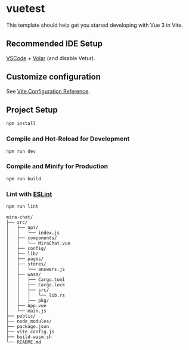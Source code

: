 # vuetest

This template should help get you started developing with Vue 3 in Vite.

## Recommended IDE Setup

[VSCode](https://code.visualstudio.com/) + [Volar](https://marketplace.visualstudio.com/items?itemName=Vue.volar) (and disable Vetur).

## Customize configuration

See [Vite Configuration Reference](https://vite.dev/config/).

## Project Setup

```sh
npm install
```

### Compile and Hot-Reload for Development

```sh
npm run dev
```

### Compile and Minify for Production

```sh
npm run build
```

### Lint with [ESLint](https://eslint.org/)

```sh
npm run lint
```

```
mira-chat/
├── src/
│   ├── api/
│   │   └── index.js
│   ├── components/
│   │   └── MiraChat.vue
│   ├── config/
│   ├── lib/
│   ├── pages/
│   ├── stores/
│   │   └── answers.js
│   ├── wasm/
│   │   ├── Cargo.toml
│   │   ├── Cargo.lock
│   │   ├── src/
│   │   │   └── lib.rs
│   │   ├── pkg/
│   ├── App.vue
│   └── main.js
├── public/
├── node_modules/
├── package.json
├── vite.config.js
├── build-wasm.sh
└── README.md
```
